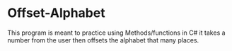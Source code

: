 # Offset-Alphabet
This program is meant to practice using Methods/functions in C# it takes a number from the user then offsets the alphabet that many places.